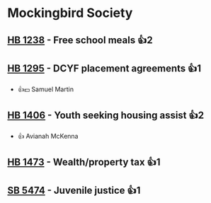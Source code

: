 # Mockingbird Society

## [HB 1238](/bill/2023-24/hb/1238/) - Free school meals 👍2  

## [HB 1295](/bill/2023-24/hb/1295/) - DCYF placement agreements 👍1  
* 👍💵 Samuel Martin

## [HB 1406](/bill/2023-24/hb/1406/) - Youth seeking housing assist 👍2  
* 👍 Avianah McKenna

## [HB 1473](/bill/2023-24/hb/1473/) - Wealth/property tax 👍1  

## [SB 5474](/bill/2023-24/sb/5474/) - Juvenile justice 👍1  